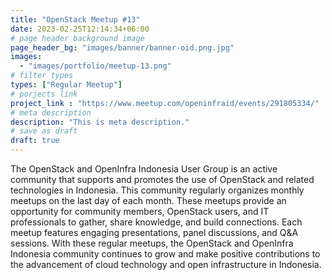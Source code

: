 ```yaml
---
title: "OpenStack Meetup #13"
date: 2023-02-25T12:14:34+06:00
# page header background image
page_header_bg: "images/banner/banner-oid.png.jpg"
images: 
  - "images/portfolio/meetup-13.png"
# filter types
types: ["Regular Meetup"]
# porjects link
project_link : "https://www.meetup.com/openinfraid/events/291805334/"
# meta description
description: "This is meta description."
# save as draft
draft: true
---
```


The OpenStack and OpenInfra Indonesia User Group is an active community that supports and promotes the use of OpenStack and related technologies in Indonesia. This community regularly organizes monthly meetups on the last day of each month. These meetups provide an opportunity for community members, OpenStack users, and IT professionals to gather, share knowledge, and build connections. Each meetup features engaging presentations, panel discussions, and Q&A sessions. With these regular meetups, the OpenStack and OpenInfra Indonesia community continues to grow and make positive contributions to the advancement of cloud technology and open infrastructure in Indonesia.
